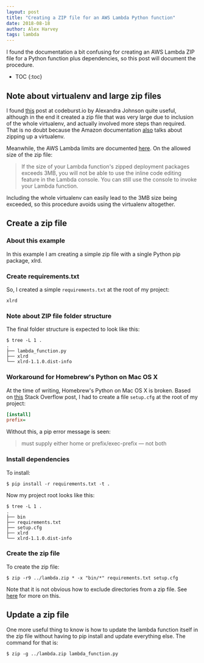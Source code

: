 ```yaml
---
layout: post
title: "Creating a ZIP file for an AWS Lambda Python function"
date: 2018-08-18
author: Alex Harvey
tags: lambda
---
```


I found the documentation a bit confusing for creating an AWS Lambda ZIP file for a Python function plus dependencies, so this post will document the procedure.

- TOC
{:toc}

## Note about virtualenv and large zip files

I found [this](https://codeburst.io/aws-lambda-functions-made-easy-1fae0feeab27) post at codeburst.io by Alexandra Johnson quite useful, although in the end it created a zip file that was very large due to inclusion of the whole virtualenv, and actually involved more steps than required. That is no doubt because the Amazon documentation [also](https://docs.aws.amazon.com/lambda/latest/dg/lambda-python-how-to-create-deployment-package.html) talks about zipping up a virtualenv.

Meanwhile, the AWS Lambda limits are documented [here](https://docs.aws.amazon.com/lambda/latest/dg/limits.html#limits-list). On the allowed size of the zip file:

> If the size of your Lambda function's zipped deployment packages exceeds 3MB, you will not be able to use the inline code editing feature in the Lambda console. You can still use the console to invoke your Lambda function.

Including the whole virtualenv can easily lead to the 3MB size being exceeded, so this procedure avoids using the virtualenv altogether.

## Create a zip file

### About this example

In this example I am creating a simple zip file with a single Python pip package, xlrd.

### Create requirements.txt

So, I created a simple `requirements.txt` at the root of my project:

~~~ text
xlrd
~~~

### Note about ZIP file folder structure

The final folder structure is expected to look like this:

~~~ text
$ tree -L 1 .
.
├── lambda_function.py
├── xlrd
└── xlrd-1.1.0.dist-info
~~~

### Workaround for Homebrew's Python on Mac OS X

At the time of writing, Homebrew's Python on Mac OS X is broken. Based on [this](https://stackoverflow.com/a/44728772/3787051) Stack Overflow post, I had to create a file `setup.cfg` at the root of my project:

~~~ ini
[install]
prefix=
~~~

Without this, a pip error message is seen:

> must supply either home or prefix/exec-prefix — not both

### Install dependencies

To install:

~~~ text
$ pip install -r requirements.txt -t .
~~~

Now my project root looks like this:

~~~ text
$ tree -L 1 .
.
├── bin
├── requirements.txt
├── setup.cfg
├── xlrd
└── xlrd-1.1.0.dist-info
~~~

### Create the zip file

To create the zip file:

~~~ text
$ zip -r9 ../lambda.zip * -x "bin/*" requirements.txt setup.cfg
~~~

Note that it is not obvious how to exclude directories from a zip file. See [here](https://askubuntu.com/questions/28476/how-do-i-zip-up-a-folder-but-exclude-the-git-subfolder) for more on this.

## Update a zip file

One more useful thing to know is how to update the lambda function itself in the zip file without having to pip install and update everything else. The command for that is:

~~~ text
$ zip -g ../lambda.zip lambda_function.py
~~~

